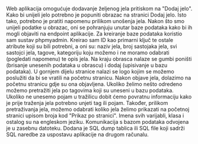 Web aplikacija omogućuje dodavanje željenog jela pritiskom na "Dodaj jelo". 
Kako bi unijeli jelo potrebno je popuniti obrazac na stranici Dodaj jelo. 
Isto tako, potrebno je pratiti napomenu prilikom unošenja jela. 
Nakon što smo unijeli podatke u obrazac, oni se pohranjuju unutar baze podataka kako bi ih mogli 
objaviti na endpoint aplikacije. Za kreiranje baze podataka koristio sam sustav phpmyadmin. 
Kreirao sam ID kao primarni ključ te ostale atribute koji su bili potrebni, a oni su: 
naziv jela, broj sastojaka jela, svi sastojci jela, tagove, kategoriju koju možemo i ne moramo 
odabrati (pogledati napomenu) te opis jela. Na kraju obrasca nalaze se gumbi poništi (brisanje 
unesenih podataka u obrascu) i dodaj (upisivanje u bazu podataka). U gornjem dijelu stranice nalazi 
se logo kojim se možemo poslužiti da bi se vratili na početnu stranicu. Nakon objave jela, dolazimo 
na početnu stranicu gdje su ona objavljena. Ukoliko želimo nešto odredeno možemo pretražiti jela po 
tagovima koji su uneseni u bazu podataka. Ukoliko ne unesemo pojam u tražilicu dobit ćemo povratnu 
informaciju kako je prije traženja jela potrebno unjeti tag ili pojam. Također, prilikom pretraživanja 
jela, možemo odabrati koliko jela želimo prikazati na početnoj stranici upisom broja kod "Prikaz po stranici". 
Imena svih varijabli, klasa i ostalog su na engleskom jeziku. Komunikacija s bazom podataka odvojena je u zasebnu datoteku. 
Dodana je SQL dump tablica ili SQL file koji sadrži SQL naredbe za uspostavu aplikacije na drugom računalu.
